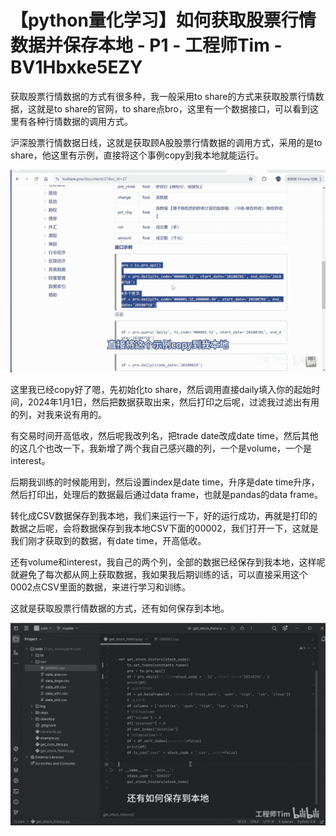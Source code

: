 # 【python量化学习】如何获取股票行情数据并保存本地 - P1 - 工程师Tim - BV1Hbxke5EZY

获取股票行情数据的方式有很多种，我一般采用to share的方式来获取股票行情数据，这就是to share的官网，to share点bro，这里有一个数据接口，可以看到这里有各种行情数据的调用方式。

沪深股票行情数据日线，这就是获取顾A股股票行情数据的调用方式，采用的是to share，他这里有示例，直接将这个事例copy到我本地就能运行。



![](img/e04f2de165eca18b0d4f0151fd168401_1.png)

这里我已经copy好了嗯，先初始化to share，然后调用直接daily填入你的起始时间，2024年1月1日，然后把数据获取出来，然后打印之后呢，过滤我过滤出有用的列，对我来说有用的。

有交易时间开高低收，然后呢我改列名，把trade date改成date time，然后其他的这几个也改一下，我新增了两个我自己感兴趣的列，一个是volume，一个是interest。

后期我训练的时候能用到，然后设置index是date time，升序是date time升序，然后打印出，处理后的数据最后通过data frame，也就是pandas的data frame。

转化成CSV数据保存到我本地，我们来运行一下，好的运行成功，再就是打印的数据之后呢，会将数据保存到我本地CSV下面的00002，我们打开一下，这就是我们刚才获取到的数据，有date time，开高低收。

还有volume和interest，我自己的两个列，全部的数据已经保存到我本地，这样呢就避免了每次都从网上获取数据，我如果我后期训练的话，可以直接采用这个0002点CSV里面的数据，来进行学习和训练。

这就是获取股票行情数据的方式，还有如何保存到本地。

![](img/e04f2de165eca18b0d4f0151fd168401_3.png)